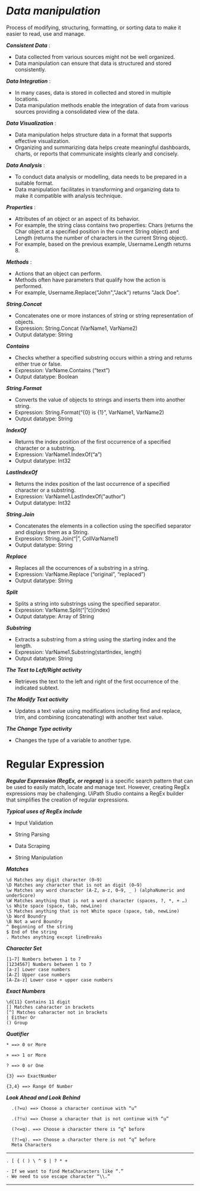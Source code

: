 # ***Data manipulation*** 

Process of modifying, structuring, formatting, or sorting data to make it easier to read, use and manage.

***Consistent Data*** : 

- Data collected from various sources might not be well organized. 
- Data manipulation can ensure that data is structured and stored consistently.


***Data Integration*** : 

- In many cases, data is stored in collected and stored in multiple locations. 
- Data manipulation methods enable the integration of data from various sources providing a consolidated view of the data.


***Data Visualization*** : 

- Data manipulation helps structure data in a format that supports effective visualization. 
- Organizing and summarizing data helps create meaningful dashboards, charts, or reports that communicate insights clearly and concisely. 


***Data Analysis*** : 

- To conduct data analysis or modelling, data needs to be prepared in a suitable format. 
- Data manipulation facilitates in transforming and organizing data to make it compatible with analysis technique.


***Properties*** : 

- Attributes of an object or an aspect of its behavior. 
- For example, the string class contains two properties: Chars (returns the Char object at a specified position in the current String object) and Length (returns the number of characters in the current String object). 
- For example, based on the previous example, Username.Length returns 8. 


***Methods*** : 

- Actions that an object can perform. 
- Methods often have parameters that qualify how the action is performed. 
- For example, Username.Replace("John","Jack") returns "Jack Doe". 


***String.Concat***

- Concatenates one or more instances of string or string representation of objects.
- Expression: String.Concat (VarName1, VarName2)
- Output datatype: String

***Contains***

- Checks whether a specified substring occurs within a string and returns either true or false.
- Expression: VarName.Contains (“text”)
- Output datatype: Boolean

***String.Format***

- Converts the value of objects to strings and inserts them into another string.
- Expression: String.Format(“{0} is {1}”, VarName1, VarName2)
- Output datatype: String

***IndexOf***

- Returns the index position of the first occurrence of a specified character or a substring. 
- Expression: VarName1.IndexOf(“a”)
- Output datatype: Int32

***LastIndexOf***
- Returns the index position of the last occurrence of a specified character or a substring.
- Expression: VarName1.LastIndexOf("author")
- Output datatype: Int32

***String.Join***
- Concatenates the elements in a collection using the specified separator and displays them as a String.
- Expression: String.Join(“|”, CollVarName1)
- Output datatype: String

***Replace***

- Replaces all the occurrences of a substring in a string.
- Expression: VarName.Replace (“original”, “replaced”)
- Output datatype: String

***Split***

- Splits a string into substrings using the specified separator.
- Expression: VarName.Split(“|“c)(index)
- Output datatype: Array of String

***Substring***

- Extracts a substring from a string using the starting index and the length.
- Expression: VarName1.Substring(startIndex, length)
- Output datatype: String

***The Text to Left/Right activity***

- Retrieves the text to the left and right of the first occurrence of the indicated subtext.

***The Modify Text activity***

- Updates a text value using modifications including find and replace, trim, and combining (concatenating) with another text value.

***The Change Type activity*** 

- Changes the type of a variable to another type.  


# Regular Expression

***Regular Expression (RegEx, or regexp)*** is a specific search pattern that can be used to easily match, locate and manage text. However, creating RegEx expressions may be challenging. UiPath Studio contains a RegEx builder that simplifies the creation of regular expressions.

***Typical uses of RegEx include***

- Input Validation

- String Parsing

- Data Scraping
  
- String Manipulation

***Matches***

    \d Matches any digit character (0–9)
    \D Matches any character that is not an digit (0–9)
    \w Matches any word character (A-Z, a-z, 0–9, _ ) (alphaNumeric and underScore)
    \W Matches anything that is not a word character (spaces, ?, *, + …)
    \s White space (space, tab, newLine)
    \S Matches anything that is not White space (space, tab, newLine)
    \b Word Boundry
    \B Not a word Boundry
    ^ Beginning of the string
    $ End of the string
    . Matches anything except lineBreaks

***Character Set***

    [1–7] Numbers between 1 to 7
    [1234567] Numbers between 1 to 7
    [a-z] Lower case numbers
    [A-Z] Upper case numbers
    [A-Za-z] Lower case + upper case numbers

***Exact Numbers***

    \d{11} Contains 11 digit
    [] Matches caharacter in brackets
    [^] Matches caharacter not in brackets
    | Either Or
    () Group

***Quatifier***

    * ==> 0 or More
    
    + ==> 1 or More
    
    ? ==> 0 or One
    
    {3} ==> ExactNumber
    
    {3,4} ==> Range Of Number

    


***Look Ahead and Look Behind***



      .(?=u) ==> Choose a character continue with “u”
      
      .(?!u) ==> Choose a character that is not continue with “u”
      
      (?<=q). ==> Choose a character there is “q” before
      
      (?!=q). ==> Choose a character there is not “q” before
      Meta Characters



_____________________________________________________________

    . [ { ( ) \ ^ $ | ? * +

    - If we want to find MetaCharacters like “.”
    - We need to use escape character “\\.”

_____________________________________________________________
































